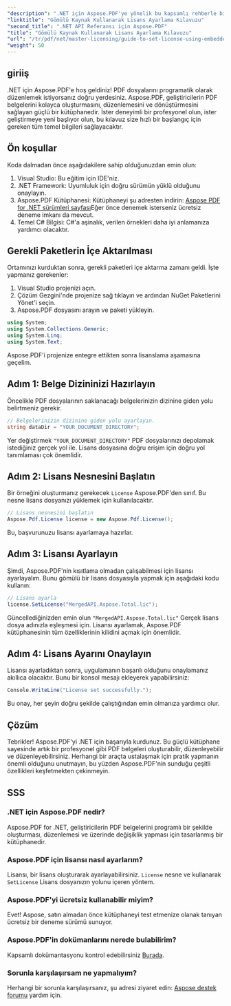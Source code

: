 ```yaml
---
"description": ".NET için Aspose.PDF'ye yönelik bu kapsamlı rehberle bir geliştirici olarak potansiyelinizi ortaya çıkarın. PDF belgelerini programatik olarak zahmetsizce nasıl oluşturacağınızı, düzenleyeceğinizi ve değiştireceğinizi öğrenin. Bu eğitim, ön koşulları ve adım adım talimatları kapsar."
"linktitle": "Gömülü Kaynak Kullanarak Lisans Ayarlama Kılavuzu"
"second_title": ".NET API Referansı için Aspose.PDF"
"title": "Gömülü Kaynak Kullanarak Lisans Ayarlama Kılavuzu"
"url": "/tr/pdf/net/master-licensing/guide-to-set-license-using-embedded-resource/"
"weight": 50
---
```


## giriiş

.NET için Aspose.PDF'e hoş geldiniz! PDF dosyalarını programatik olarak düzenlemek istiyorsanız doğru yerdesiniz. Aspose.PDF, geliştiricilerin PDF belgelerini kolayca oluşturmasını, düzenlemesini ve dönüştürmesini sağlayan güçlü bir kütüphanedir. İster deneyimli bir profesyonel olun, ister geliştirmeye yeni başlıyor olun, bu kılavuz size hızlı bir başlangıç için gereken tüm temel bilgileri sağlayacaktır.

## Ön koşullar

Koda dalmadan önce aşağıdakilere sahip olduğunuzdan emin olun:

1. Visual Studio: Bu eğitim için IDE'niz.
2. .NET Framework: Uyumluluk için doğru sürümün yüklü olduğunu onaylayın.
3. Aspose.PDF Kütüphanesi: Kütüphaneyi şu adresten indirin: [Aspose PDF for .NET sürümleri sayfası](https://releases.aspose.com/pdf/net/)Eğer önce denemek isterseniz ücretsiz deneme imkanı da mevcut.
4. Temel C# Bilgisi: C#'a aşinalık, verilen örnekleri daha iyi anlamanıza yardımcı olacaktır.

## Gerekli Paketlerin İçe Aktarılması

Ortamınızı kurduktan sonra, gerekli paketleri içe aktarma zamanı geldi. İşte yapmanız gerekenler:

1. Visual Studio projenizi açın.
2. Çözüm Gezgini'nde projenize sağ tıklayın ve ardından NuGet Paketlerini Yönet'i seçin.
3. Aspose.PDF dosyasını arayın ve paketi yükleyin.

```csharp
using System;
using System.Collections.Generic;
using System.Linq;
using System.Text;
```

Aspose.PDF'i projenize entegre ettikten sonra lisanslama aşamasına geçelim.

## Adım 1: Belge Dizininizi Hazırlayın

Öncelikle PDF dosyalarının saklanacağı belgelerinizin dizinine giden yolu belirtmeniz gerekir.

```csharp
// Belgelerinizin dizinine giden yolu ayarlayın.
string dataDir = "YOUR_DOCUMENT_DIRECTORY";
```

Yer değiştirmek `"YOUR_DOCUMENT_DIRECTORY"` PDF dosyalarınızı depolamak istediğiniz gerçek yol ile. Lisans dosyasına doğru erişim için doğru yol tanımlaması çok önemlidir.

## Adım 2: Lisans Nesnesini Başlatın

Bir örneğini oluşturmanız gerekecek `License` Aspose.PDF'den sınıf. Bu nesne lisans dosyanızı yüklemek için kullanılacaktır.

```csharp
// Lisans nesnesini başlatın
Aspose.Pdf.License license = new Aspose.Pdf.License();
```

Bu, başvurunuzu lisansı ayarlamaya hazırlar.

## Adım 3: Lisansı Ayarlayın

Şimdi, Aspose.PDF'nin kısıtlama olmadan çalışabilmesi için lisansı ayarlayalım. Bunu gömülü bir lisans dosyasıyla yapmak için aşağıdaki kodu kullanın:

```csharp
// Lisans ayarla
license.SetLicense("MergedAPI.Aspose.Total.lic");
```

Güncellediğinizden emin olun `"MergedAPI.Aspose.Total.lic"` Gerçek lisans dosya adınızla eşleşmesi için. Lisansı ayarlamak, Aspose.PDF kütüphanesinin tüm özelliklerinin kilidini açmak için önemlidir.

## Adım 4: Lisans Ayarını Onaylayın

Lisansı ayarladıktan sonra, uygulamanın başarılı olduğunu onaylamanız akıllıca olacaktır. Bunu bir konsol mesajı ekleyerek yapabilirsiniz:

```csharp
Console.WriteLine("License set successfully.");
```

Bu onay, her şeyin doğru şekilde çalıştığından emin olmanıza yardımcı olur.

## Çözüm

Tebrikler! Aspose.PDF'yi .NET için başarıyla kurdunuz. Bu güçlü kütüphane sayesinde artık bir profesyonel gibi PDF belgeleri oluşturabilir, düzenleyebilir ve düzenleyebilirsiniz. Herhangi bir araçta ustalaşmak için pratik yapmanın önemli olduğunu unutmayın, bu yüzden Aspose.PDF'nin sunduğu çeşitli özellikleri keşfetmekten çekinmeyin.

## SSS

### .NET için Aspose.PDF nedir?
Aspose.PDF for .NET, geliştiricilerin PDF belgelerini programlı bir şekilde oluşturması, düzenlemesi ve üzerinde değişiklik yapması için tasarlanmış bir kütüphanedir.

### Aspose.PDF için lisansı nasıl ayarlarım?
Lisansı, bir lisans oluşturarak ayarlayabilirsiniz. `License` nesne ve kullanarak `SetLicense` Lisans dosyanızın yolunu içeren yöntem.

### Aspose.PDF'yi ücretsiz kullanabilir miyim?
Evet! Aspose, satın almadan önce kütüphaneyi test etmenize olanak tanıyan ücretsiz bir deneme sürümü sunuyor.

### Aspose.PDF'in dokümanlarını nerede bulabilirim?
Kapsamlı dokümantasyonu kontrol edebilirsiniz [Burada](https://reference.aspose.com/pdf/net/).

### Sorunla karşılaşırsam ne yapmalıyım?
Herhangi bir sorunla karşılaşırsanız, şu adresi ziyaret edin: [Aspose destek forumu](https://forum.aspose.com/c/pdf/10) yardım için.